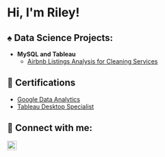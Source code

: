 <h1>Hi, I'm Riley! </h1>

<h2> ♠️ Data Science Projects:</h2>

- <b>MySQL and Tableau</b>
  - [Airbnb Listings Analysis for Cleaning Services](https://github.com/Riley-livingston/AirBnb-Project)

<h2> 📄 Certifications</h2>

- [Google Data Analytics](https://coursera.org/share/1bc669ea0359a81e313d773a412d5bb6)
- [Tableau Desktop Specialist](https://www.credly.com/badges/cd0f31cb-d769-4520-9b8d-a0dfabcaa071?source=linked_in_profile)

<h2> 🤳 Connect with me:</h2>



[<img align="left" alt="RileyLivingston | LinkedIn" width="22px" src="https://simpleicons.org/icons/linkedin.svg" />][linkedin]


[linkedin]: https://www.linkedin.com/in/rileylivingston/

<!--
**Riley-livingston/Riley-livingston  is a ✨ _special_ ✨ repository because its `README.md` (this file) appears on your GitHub profile.**

- 🔭 I’m currently working on ...
- 🌱 I’m currently learning Statistics, SQL, Python
- 👯 I’m looking to collaborate on ...
- 🤔 I’m looking for help with ...
- 💬 Ask me about ...
- 📫 How to reach me: rdlivin@bgsu.edu
- 😄 Pronouns: He/Him
- ⚡ Fun fact: Poker <3 Cooking <3 Football <3
-->
